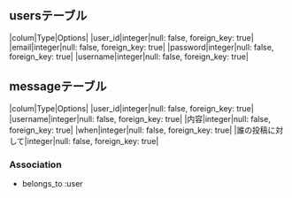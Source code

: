 ## usersテーブル

|colum|Type|Options|
|user_id|integer|null: false, foreign_key: true|
|email|integer|null: false, foreign_key: true|
|password|integer|null: false, foreign_key: true|
|username|integer|null: false, foreign_key: true|

## messageテーブル

|colum|Type|Options|
|user_id|integer|null: false, foreign_key: true|
|username|integer|null: false, foreign_key: true|
|内容|integer|null: false, foreign_key: true|
|when|integer|null: false, foreign_key: true|
|誰の投稿に対して|integer|null: false, foreign_key: true|


### Association
- belongs_to :user